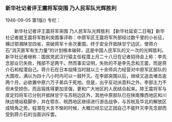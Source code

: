 ### 新华社记者评王震将军突围  乃人民军队光辉胜利

1946-09-05
第1版()
专栏：

　　新华社记者评王震将军突围
    乃人民军队光辉胜利
    【新华社延安二日电】新华社记者就王震将军胜利突围事评称：中原军区王震将军所部经过数千里的小长征，横过鄂湘陕甘四省，突破蒋军十余次重围，终于安全开抵陕甘宁边区，使蒋介石“消灭匪军有生力量”的计划根本破碎，这是中国人民军队的又一次的光辉胜利。新华社记者继称：国民党武汉行辕主任程潜上月二十八日在记者招待会上称：李先念部业已失败，残部不足两千。然而事实证明，失败的不是李先念和王震，而是蒋介石和程潜自己。蒋介石在日本投降当时就以三十余师兵力经营对中原军区部队的大围攻，满以为四十八小时内可以一鼓歼灭。在李部突围以后，继续又追击堵击逾两个月，必欲置中原六万子弟兵于死地。但是，出乎反动派意料之外，李部主力不但未受损伤，而且锻炼得更加坚强，更和广大地区的人民结合起来。除王震将军与皮定钧将军已分别开抵陕甘宁与苏皖边区外，其他中原部队已在陕南豫西地区和川陕边境站稳脚步，并在鄂东、皖西地区继续进行游击战争，与苏皖及华北的解放区成犄角之势。程潜在大言不惭的时候，大概已经忘记正因自己不能歼灭李先念部而受到蒋介石的当面训斥罢。
